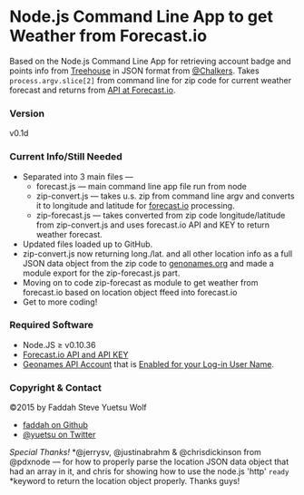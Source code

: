 Node.js Command Line App to get Weather from Forecast.io
=================

Based on the Node.js Command Line App for retrieving account badge and points info from [Treehouse](http://teamtreehouse.com) in JSON format from [@Chalkers](http://twitter.com/chalkers/). Takes ```process.argv.slice[2]``` from command line for zip code for current weather forecast and returns from [API at Forecast.io](https://developer.forecast.io/).

### Version

v0.1d

### Current Info/Still Needed

* Separated into 3 main files —
  * forecast.js — main command line app file run from node
  * zip-convert.js — takes u.s. zip from command line argv and converts it to longitude and latitude for [forecast.io](http://forecast.io/) processing.
  * zip-forecast.js — takes converted from zip code longitude/latitude from zip-convert.js and uses forecast.io API and KEY to return weather forecast.
* Updated files loaded up to GitHub.
* zip-convert.js now returning long./lat. and all other location info as a full JSON data object from the zip code to [genonames.org](http://www.geonames.org/) and made a module export for the zip-forecast.js part.
* Moving on to code zip-forecast as module to get weather from forecast.io based on location object ffeed into forecast.io
* Get to more coding!

### Required Software

* Node.JS ≥ v0.10.36
* [Forecast.io API and API KEY](https://developer.forecast.io/)
* [Geonames API Account](http://www.geonames.org/) that is [Enabled for your Log-in User Name](http://www.geonames.org/manageaccount).

### Copyright & Contact

©2015 by Faddah Steve Yuetsu Wolf

* [faddah on Github](https://github.com/faddah)
* [@yuetsu on Twitter](http://twitter.com/yuetsu)

*Special Thanks!*
*@jerrysv, @justinabrahm & @chrisdickinson from @pdxnode — for how to properly parse the location JSON data object that had an array in it, and chris for showing how to use the node.js 'http' ```ready``` *keyword to return the location object properly. Thanks guys!
